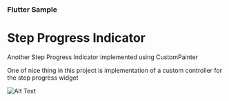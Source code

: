 ### Flutter Sample

# Step Progress Indicator

Another Step Progress Indicator implemented using CustomPainter

One of nice thing in this project is implementation of a custom controller for the step progress widget

![Alt Text](https://github.com/abbasghomi/flutter_step_progress/blob/master/demo.gif)



